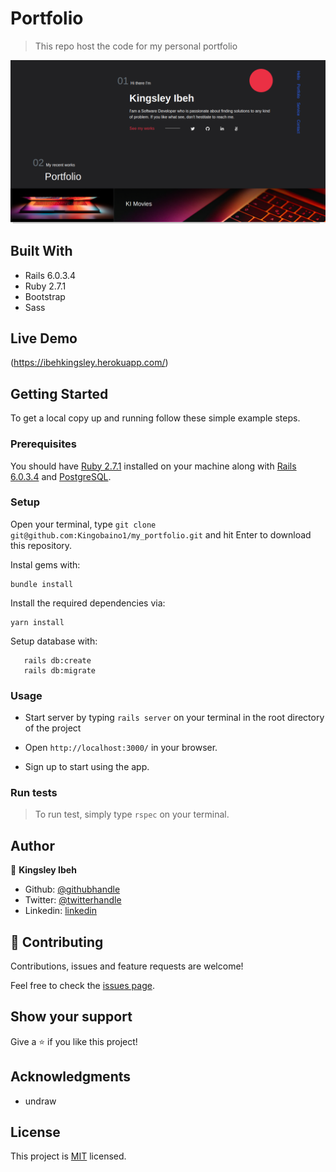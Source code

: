 # Portfolio

> This repo host the code for my personal portfolio

![screenshot](./app/assets/images/portfolio.png)

## Built With

- Rails 6.0.3.4
- Ruby 2.7.1
- Bootstrap
- Sass

## Live Demo

(https://ibehkingsley.herokuapp.com/)

## Getting Started

To get a local copy up and running follow these simple example steps.

### Prerequisites

You should have [Ruby 2.7.1](https://www.ruby-lang.org/en/documentation/installation/) installed on your machine along with [Rails 6.0.3.4](http://railsinstaller.org/en) and [PostgreSQL](https://www.postgresql.org/download/).



### Setup

Open your terminal, type `git clone git@github.com:Kingobaino1/my_portfolio.git` and hit Enter to download this repository.

Instal gems with:

```
bundle install
```

Install the required dependencies via:

```
yarn install
```

Setup database with:

```
   rails db:create
   rails db:migrate
```


### Usage

- Start server by typing `rails server` on your terminal in the root directory of the project

- Open `http://localhost:3000/` in your browser.

- Sign up to start using the app.


### Run tests
> To run test, simply type `rspec` on your terminal.

## Author 

👤 **Kingsley Ibeh**

- Github: [@githubhandle](https://github.com/Kingobaino1)
- Twitter: [@twitterhandle](https://twitter.com/ibehkingso)
- Linkedin: [linkedin](https://www.linkedin.com/in/kingsley-ibeh)

## 🤝 Contributing

Contributions, issues and feature requests are welcome!

Feel free to check the [issues page](https://github.com/Kingobaino1/my_portfolio/issues).

## Show your support

Give a ⭐️ if you like this project!

## Acknowledgments

- undraw

## License

This project is [MIT](./LICENSE) licensed.

